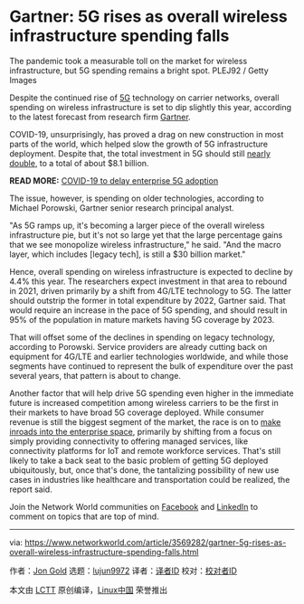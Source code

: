 [#]: collector: (lujun9972)
[#]: translator: ( )
[#]: reviewer: ( )
[#]: publisher: ( )
[#]: url: ( )
[#]: subject: (Gartner: 5G rises as overall wireless infrastructure spending falls)
[#]: via: (https://www.networkworld.com/article/3569282/gartner-5g-rises-as-overall-wireless-infrastructure-spending-falls.html)
[#]: author: (Jon Gold https://www.networkworld.com/author/Jon-Gold/)

Gartner: 5G rises as overall wireless infrastructure spending falls
======
The pandemic took a measurable toll on the market for wireless infrastructure, but 5G spending remains a bright spot.
PLEJ92 / Getty Images

Despite the continued rise of [5G][1] technology on carrier networks, overall spending on wireless infrastructure is set to dip slightly this year, according to the latest forecast from research firm [Gartner][2].

COVID-19, unsurprisingly, has proved a drag on new construction in most parts of the world, which helped slow the growth of 5G infrastructure deployment. Despite that, the total investment in 5G should still [nearly double][3], to a total of about $8.1 billion.

**READ MORE:** [COVID-19 to delay enterprise 5G adoption][4]

The issue, however, is spending on older technologies, according to Michael Porowski, Gartner senior research principal analyst.

"As 5G ramps up, it's becoming a larger piece of the overall wireless infrastructure pie, but it's not so large yet that the large percentage gains that we see monopolize wireless infrastructure," he said. "And the macro layer, which includes [legacy tech], is still a $30 billion market."

Hence, overall spending on wireless infrastructure is expected to decline by 4.4% this year. The researchers expect investment in that area to rebound in 2021, driven primarily by a shift from 4G/LTE technology to 5G. The latter should outstrip the former in total expenditure by 2022, Gartner said. That would require an increase in the pace of 5G spending, and should result in 95% of the population in mature markets having 5G coverage by 2023.

That will offset some of the declines in spending on legacy technology, according to Porowski. Service providers are already cutting back on equipment for 4G/LTE and earlier technologies worldwide, and while those segments have continued to represent the bulk of expenditure over the past several years, that pattern is about to change.

Another factor that will help drive 5G spending even higher in the immediate future is increased competition among wireless carriers to be the first in their markets to have broad 5G coverage deployed. While consumer revenue is still the biggest segment of the market, the race is on to [make inroads into the enterprise space][5], primarily by shifting from a focus on simply providing connectivity to offering managed services, like connectivity platforms for IoT and remote workforce services. That's still likely to take a back seat to the basic problem of getting 5G deployed ubiquitously, but, once that's done, the tantalizing possibility of new use cases in industries like healthcare and transportation could be realized, the report said.

Join the Network World communities on [Facebook][6] and [LinkedIn][7] to comment on topics that are top of mind.

--------------------------------------------------------------------------------

via: https://www.networkworld.com/article/3569282/gartner-5g-rises-as-overall-wireless-infrastructure-spending-falls.html

作者：[Jon Gold][a]
选题：[lujun9972][b]
译者：[译者ID](https://github.com/译者ID)
校对：[校对者ID](https://github.com/校对者ID)

本文由 [LCTT](https://github.com/LCTT/TranslateProject) 原创编译，[Linux中国](https://linux.cn/) 荣誉推出

[a]: https://www.networkworld.com/author/Jon-Gold/
[b]: https://github.com/lujun9972
[1]: https://www.networkworld.com/article/3203489/what-is-5g-fast-wireless-technology-for-enterprises-and-phones.html
[2]: https://www.gartner.com/en
[3]: https://www.gartner.com/en/newsroom/press-releases/gartner-says-worldwide-5g-network-infrastructure-spending-to-almost-double-in-2020
[4]: https://www.networkworld.com/article/3535848/covid-19-to-delay-enterprise-5g-adoption.html
[5]: https://www.networkworld.com/article/3531319/enterprises-roll-out-private-5g-while-waiting-for-standards-devices-coverage.html
[6]: https://www.facebook.com/NetworkWorld/
[7]: https://www.linkedin.com/company/network-world
